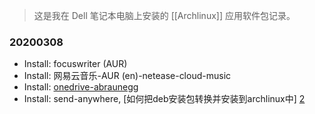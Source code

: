 
> 这是我在 Dell 笔记本电脑上安装的 [[Archlinux]] 应用软件包记录。

### 20200308

+ Install: focuswriter (AUR)
+ Install: 网易云音乐-AUR (en)-netease-cloud-music
+ Install: [onedrive-abraunegg][1]
+ Install: send-anywhere, [如何把deb安装包转换并安装到archlinux中] [2]




[1]:    https://aur.archlinux.org/packages/onedrive-abraunegg/ 
[2]:    https://github.com/windfromdesert/blog/blob/master/2020/Arch-%E5%AE%89%E8%A3%85-deb.md/ 
